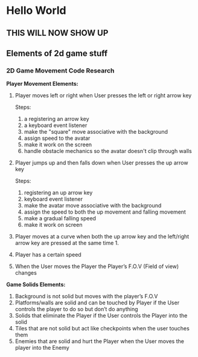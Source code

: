 # Hello World

## THIS WILL NOW SHOW UP

## Elements of 2d game stuff
### 2D Game Movement Code Research

**Player Movement Elements:**

1. Player moves left or right when User presses the left or right arrow key
   
   Steps:
   1. a registering an arrow key
   2. a keyboard event listener
   3. make the "square" move associative with the background
   4. assign speed to the avatar
   5. make it work on the screen
   6. handle obstacle mechanics so the avatar doesn't clip through walls
   
2. Player jumps up and then falls down when User presses the up arrow key
 
   Steps:
   1. registering an up arrow key
   2. keyboard event listener
   3. make the avatar move associative with the background
   4. assign the speed to both the up movement and falling movement
   5. make a gradual falling speed
   7. make it work on screen

3. Player moves at a curve when both the up arrow key and the left/right arrow key are pressed at the same time
   1. 
4. Player has a certain speed
5. When the User moves the Player the Player’s F.O.V (Field of view) changes

**Game Solids Elements:**

1. Background is not solid but moves with the player’s F.O.V
2. Platforms/walls are solid and can be touched by Player if the User controls the player to do so but don’t do anything
3. Solids that eliminate the Player if the User controls the Player into the solid
4. Tiles that are not solid but act like checkpoints when the user touches them
5. Enemies that are solid and hurt the Player when the User moves the player into the Enemy
